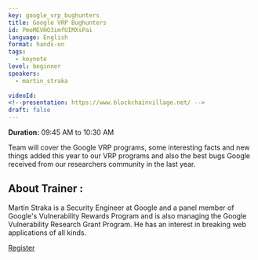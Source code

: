 ```yaml
---
key: google_vrp_bughunters
title: Google VRP Bughunters
id: PmoMEVHO3imfUIMXsPai
language: English
format: hands-on
tags:
  - keynote
level: beginner
speakers:
  - martin_straka
  
videoId: 
<!--presentation: https://www.blockchainvillage.net/ -->
draft: false
---
```

<b>Duration:</b> 09:45 AM to 10:30 AM

Team will cover the Google VRP programs, some interesting facts and new things added this year to our VRP programs and also the best bugs Google received from our researchers community in the last year.


<h2>About Trainer :</h2>

Martin Straka is a Security Engineer at Google and a panel member of Google's Vulnerability Rewards Program and is also managing the Google Vulnerability Research Grant Program. He has an interest in breaking web applications of all kinds.

<a align="center" class="btn primary" target="_blank" rel="noopener" href="https://docs.google.com/forms/d/1yD7ernsDlRfBp6LbH1dBofVqBxw02LnMcKRbJ_R1t8A/">Register</a>